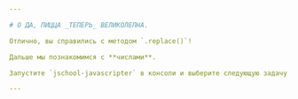```yaml
---

# О ДА, ПИЦЦА _ТЕПЕРЬ_ ВЕЛИКОЛЕПНА.

Отлично, вы справились с методом `.replace()`!

Дальше мы познакомимся с **числами**.

Запустите `jschool-javascripter` в консоли и выберите следующую задачу.

---
```


